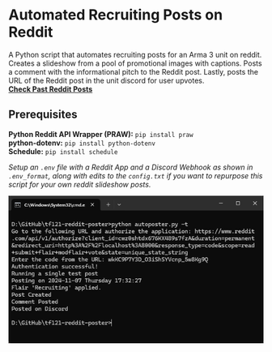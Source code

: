 # Automated Recruiting Posts on Reddit
A Python script that automates recruiting posts for an Arma 3 unit on reddit. Creates a slideshow from a pool of promotional images with captions. Posts a comment with the informational pitch to the Reddit post. Lastly, posts the URL of the Reddit post in the unit discord for user upvotes.  
**[Check Past Reddit Posts](https://www.reddit.com/user/Philip-elms/)**

## Prerequisites
**Python Reddit API Wrapper (PRAW):** `pip install praw`  
**python-dotenv:** `pip install python-dotenv`  
**Schedule:** `pip install schedule`

*Setup an `.env` file with a Reddit App and a Discord Webhook as shown in `.env_format`, along with edits to the `config.txt` if you want to repurpose this script for your own reddit slideshow posts.*

![Preview](preview.png)
